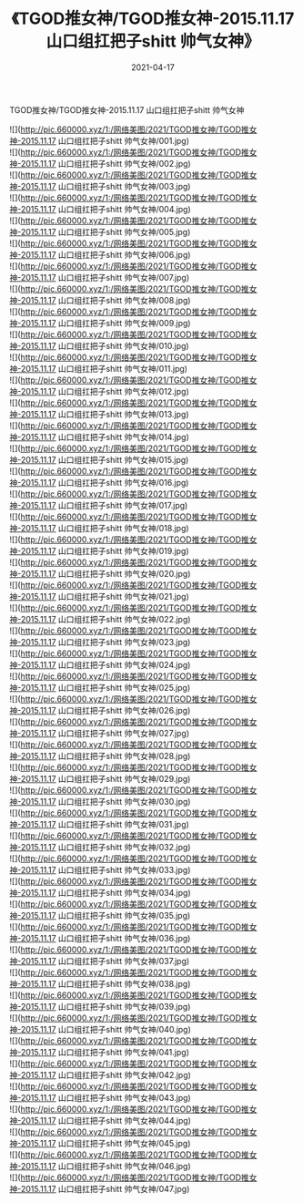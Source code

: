 ﻿---
layout: post
title:  《TGOD推女神/TGOD推女神-2015.11.17 山口组扛把子shitt 帅气女神》
date:   2021-04-17
img: http://pic.660000.xyz/1:/网络美图/2021/TGOD推女神/TGOD推女神-2015.11.17 山口组扛把子shitt 帅气女神/000.jpg
categories: [美女, 清纯, 唯美]
---

TGOD推女神/TGOD推女神-2015.11.17 山口组扛把子shitt 帅气女神

 ![](http://pic.660000.xyz/1:/网络美图/2021/TGOD推女神/TGOD推女神-2015.11.17 山口组扛把子shitt 帅气女神/001.jpg) <br>![](http://pic.660000.xyz/1:/网络美图/2021/TGOD推女神/TGOD推女神-2015.11.17 山口组扛把子shitt 帅气女神/002.jpg) <br>![](http://pic.660000.xyz/1:/网络美图/2021/TGOD推女神/TGOD推女神-2015.11.17 山口组扛把子shitt 帅气女神/003.jpg) <br>![](http://pic.660000.xyz/1:/网络美图/2021/TGOD推女神/TGOD推女神-2015.11.17 山口组扛把子shitt 帅气女神/004.jpg) <br>![](http://pic.660000.xyz/1:/网络美图/2021/TGOD推女神/TGOD推女神-2015.11.17 山口组扛把子shitt 帅气女神/005.jpg) <br>![](http://pic.660000.xyz/1:/网络美图/2021/TGOD推女神/TGOD推女神-2015.11.17 山口组扛把子shitt 帅气女神/006.jpg) <br>![](http://pic.660000.xyz/1:/网络美图/2021/TGOD推女神/TGOD推女神-2015.11.17 山口组扛把子shitt 帅气女神/007.jpg) <br>![](http://pic.660000.xyz/1:/网络美图/2021/TGOD推女神/TGOD推女神-2015.11.17 山口组扛把子shitt 帅气女神/008.jpg) <br>![](http://pic.660000.xyz/1:/网络美图/2021/TGOD推女神/TGOD推女神-2015.11.17 山口组扛把子shitt 帅气女神/009.jpg) <br>![](http://pic.660000.xyz/1:/网络美图/2021/TGOD推女神/TGOD推女神-2015.11.17 山口组扛把子shitt 帅气女神/010.jpg) <br>![](http://pic.660000.xyz/1:/网络美图/2021/TGOD推女神/TGOD推女神-2015.11.17 山口组扛把子shitt 帅气女神/011.jpg) <br>![](http://pic.660000.xyz/1:/网络美图/2021/TGOD推女神/TGOD推女神-2015.11.17 山口组扛把子shitt 帅气女神/012.jpg) <br>![](http://pic.660000.xyz/1:/网络美图/2021/TGOD推女神/TGOD推女神-2015.11.17 山口组扛把子shitt 帅气女神/013.jpg) <br>![](http://pic.660000.xyz/1:/网络美图/2021/TGOD推女神/TGOD推女神-2015.11.17 山口组扛把子shitt 帅气女神/014.jpg) <br>![](http://pic.660000.xyz/1:/网络美图/2021/TGOD推女神/TGOD推女神-2015.11.17 山口组扛把子shitt 帅气女神/015.jpg) <br>![](http://pic.660000.xyz/1:/网络美图/2021/TGOD推女神/TGOD推女神-2015.11.17 山口组扛把子shitt 帅气女神/016.jpg) <br>![](http://pic.660000.xyz/1:/网络美图/2021/TGOD推女神/TGOD推女神-2015.11.17 山口组扛把子shitt 帅气女神/017.jpg) <br>![](http://pic.660000.xyz/1:/网络美图/2021/TGOD推女神/TGOD推女神-2015.11.17 山口组扛把子shitt 帅气女神/018.jpg) <br>![](http://pic.660000.xyz/1:/网络美图/2021/TGOD推女神/TGOD推女神-2015.11.17 山口组扛把子shitt 帅气女神/019.jpg) <br>![](http://pic.660000.xyz/1:/网络美图/2021/TGOD推女神/TGOD推女神-2015.11.17 山口组扛把子shitt 帅气女神/020.jpg) <br>![](http://pic.660000.xyz/1:/网络美图/2021/TGOD推女神/TGOD推女神-2015.11.17 山口组扛把子shitt 帅气女神/021.jpg) <br>![](http://pic.660000.xyz/1:/网络美图/2021/TGOD推女神/TGOD推女神-2015.11.17 山口组扛把子shitt 帅气女神/022.jpg) <br>![](http://pic.660000.xyz/1:/网络美图/2021/TGOD推女神/TGOD推女神-2015.11.17 山口组扛把子shitt 帅气女神/023.jpg) <br>![](http://pic.660000.xyz/1:/网络美图/2021/TGOD推女神/TGOD推女神-2015.11.17 山口组扛把子shitt 帅气女神/024.jpg) <br>![](http://pic.660000.xyz/1:/网络美图/2021/TGOD推女神/TGOD推女神-2015.11.17 山口组扛把子shitt 帅气女神/025.jpg) <br>![](http://pic.660000.xyz/1:/网络美图/2021/TGOD推女神/TGOD推女神-2015.11.17 山口组扛把子shitt 帅气女神/026.jpg) <br>![](http://pic.660000.xyz/1:/网络美图/2021/TGOD推女神/TGOD推女神-2015.11.17 山口组扛把子shitt 帅气女神/027.jpg) <br>![](http://pic.660000.xyz/1:/网络美图/2021/TGOD推女神/TGOD推女神-2015.11.17 山口组扛把子shitt 帅气女神/028.jpg) <br>![](http://pic.660000.xyz/1:/网络美图/2021/TGOD推女神/TGOD推女神-2015.11.17 山口组扛把子shitt 帅气女神/029.jpg) <br>![](http://pic.660000.xyz/1:/网络美图/2021/TGOD推女神/TGOD推女神-2015.11.17 山口组扛把子shitt 帅气女神/030.jpg) <br>![](http://pic.660000.xyz/1:/网络美图/2021/TGOD推女神/TGOD推女神-2015.11.17 山口组扛把子shitt 帅气女神/031.jpg) <br>![](http://pic.660000.xyz/1:/网络美图/2021/TGOD推女神/TGOD推女神-2015.11.17 山口组扛把子shitt 帅气女神/032.jpg) <br>![](http://pic.660000.xyz/1:/网络美图/2021/TGOD推女神/TGOD推女神-2015.11.17 山口组扛把子shitt 帅气女神/033.jpg) <br>![](http://pic.660000.xyz/1:/网络美图/2021/TGOD推女神/TGOD推女神-2015.11.17 山口组扛把子shitt 帅气女神/034.jpg) <br>![](http://pic.660000.xyz/1:/网络美图/2021/TGOD推女神/TGOD推女神-2015.11.17 山口组扛把子shitt 帅气女神/035.jpg) <br>![](http://pic.660000.xyz/1:/网络美图/2021/TGOD推女神/TGOD推女神-2015.11.17 山口组扛把子shitt 帅气女神/036.jpg) <br>![](http://pic.660000.xyz/1:/网络美图/2021/TGOD推女神/TGOD推女神-2015.11.17 山口组扛把子shitt 帅气女神/037.jpg) <br>![](http://pic.660000.xyz/1:/网络美图/2021/TGOD推女神/TGOD推女神-2015.11.17 山口组扛把子shitt 帅气女神/038.jpg) <br>![](http://pic.660000.xyz/1:/网络美图/2021/TGOD推女神/TGOD推女神-2015.11.17 山口组扛把子shitt 帅气女神/039.jpg) <br>![](http://pic.660000.xyz/1:/网络美图/2021/TGOD推女神/TGOD推女神-2015.11.17 山口组扛把子shitt 帅气女神/040.jpg) <br>![](http://pic.660000.xyz/1:/网络美图/2021/TGOD推女神/TGOD推女神-2015.11.17 山口组扛把子shitt 帅气女神/041.jpg) <br>![](http://pic.660000.xyz/1:/网络美图/2021/TGOD推女神/TGOD推女神-2015.11.17 山口组扛把子shitt 帅气女神/042.jpg) <br>![](http://pic.660000.xyz/1:/网络美图/2021/TGOD推女神/TGOD推女神-2015.11.17 山口组扛把子shitt 帅气女神/043.jpg) <br>![](http://pic.660000.xyz/1:/网络美图/2021/TGOD推女神/TGOD推女神-2015.11.17 山口组扛把子shitt 帅气女神/044.jpg) <br>![](http://pic.660000.xyz/1:/网络美图/2021/TGOD推女神/TGOD推女神-2015.11.17 山口组扛把子shitt 帅气女神/045.jpg) <br>![](http://pic.660000.xyz/1:/网络美图/2021/TGOD推女神/TGOD推女神-2015.11.17 山口组扛把子shitt 帅气女神/046.jpg) <br>![](http://pic.660000.xyz/1:/网络美图/2021/TGOD推女神/TGOD推女神-2015.11.17 山口组扛把子shitt 帅气女神/047.jpg) <br>